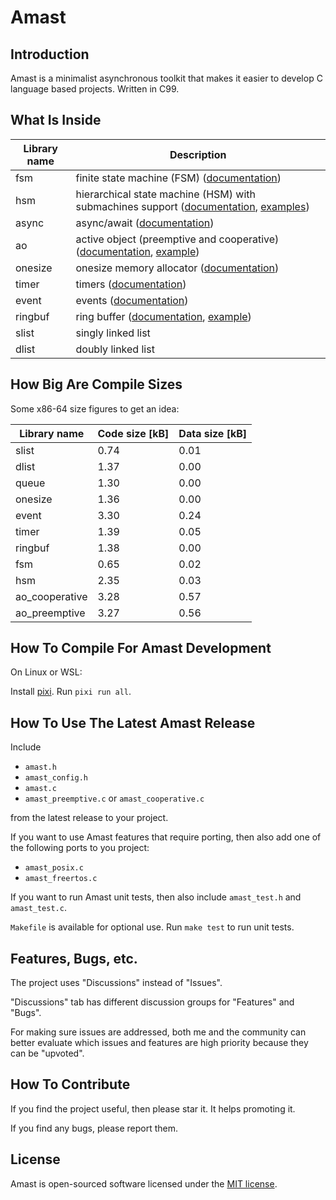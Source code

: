 # Amast

## Introduction
<a name="introduction"></a>

Amast is a minimalist asynchronous toolkit that makes it easier to develop C language based projects. Written in C99.

## What Is Inside

Library name | Description
-------------|------------
fsm | finite state machine (FSM) ([documentation](https://github.com/adel-mamin/amast/blob/main/libs/fsm/README.rst))
hsm | hierarchical state machine (HSM) with submachines support ([documentation](https://github.com/adel-mamin/amast/blob/main/libs/hsm/README.rst), [examples](https://github.com/adel-mamin/amast/tree/main/apps/examples/hsm))
async | async/await ([documentation](https://github.com/adel-mamin/amast/blob/main/libs/async/README.rst))
ao | active object (preemptive and cooperative) ([documentation](https://github.com/adel-mamin/amast/blob/main/libs/ao/README.rst), [example](https://github.com/adel-mamin/amast/tree/main/apps/examples/dpp))
onesize | onesize memory allocator ([documentation](https://github.com/adel-mamin/amast/blob/main/libs/onesize/README.rst))
timer | timers ([documentation](https://github.com/adel-mamin/amast/blob/main/libs/timer/README.rst))
event | events ([documentation](https://github.com/adel-mamin/amast/blob/main/libs/event/README.rst))
ringbuf | ring buffer ([documentation](https://github.com/adel-mamin/amast/blob/main/libs/ringbuf/README.rst), [example](https://github.com/adel-mamin/amast/tree/main/apps/examples/ringbuf))
slist | singly linked list
dlist | doubly linked list

## How Big Are Compile Sizes

Some x86-64 size figures to get an idea:

Library name | Code size [kB] | Data size [kB]
-------------|----------------|---------------
slist | 0.74 | 0.01
dlist | 1.37 | 0.00
queue | 1.30 | 0.00
onesize | 1.36 | 0.00
event | 3.30 | 0.24
timer | 1.39 | 0.05
ringbuf | 1.38 | 0.00
fsm | 0.65 | 0.02
hsm | 2.35 | 0.03
ao_cooperative | 3.28 | 0.57
ao_preemptive | 3.27 | 0.56

## How To Compile For Amast Development
<a name="how-to-compile"></a>

On Linux or WSL:

Install [pixi](https://pixi.sh/latest/#installation).
Run `pixi run all`.

## How To Use The Latest Amast Release
<a name="how-to-use"></a>

Include

- `amast.h`
- `amast_config.h`
- `amast.c`
- `amast_preemptive.c` or `amast_cooperative.c`

from the latest release to your project.

If you want to use Amast features that require porting, then also add one of the following
ports to you project:

- `amast_posix.c`
- `amast_freertos.c`

If you want to run Amast unit tests, then also include `amast_test.h` and `amast_test.c`.

`Makefile` is available for optional use. Run `make test` to run unit tests.

## Features, Bugs, etc.

The project uses "Discussions" instead of "Issues".

"Discussions" tab has different discussion groups for "Features" and "Bugs".

For making sure issues are addressed, both me and the community can better evaluate which issues and features are high priority because they can be "upvoted".

## How To Contribute

If you find the project useful, then please star it. It helps promoting it.

If you find any bugs, please report them.

## License
<a name="license"></a>

Amast is open-sourced software licensed under the [MIT license](LICENSE.md).
